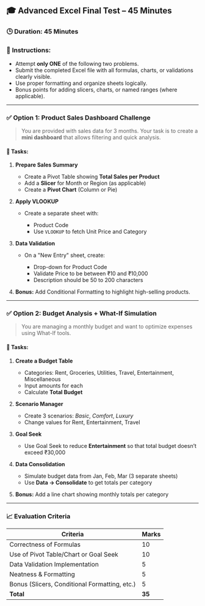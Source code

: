 ## 🎓 **Advanced Excel Final Test – 45 Minutes**

### 🕒 **Duration:** 45 Minutes

### 🎯 **Instructions:**

* Attempt **only ONE** of the following two problems.
* Submit the completed Excel file with all formulas, charts, or validations clearly visible.
* Use proper formatting and organize sheets logically.
* Bonus points for adding slicers, charts, or named ranges (where applicable).

---

### ✅ **Option 1: Product Sales Dashboard Challenge**

> You are provided with sales data for 3 months. Your task is to create a **mini dashboard** that allows filtering and quick analysis.

#### 📂 Tasks:

1. **Prepare Sales Summary**

   * Create a Pivot Table showing **Total Sales per Product**
   * Add a **Slicer** for Month or Region (as applicable)
   * Create a **Pivot Chart** (Column or Pie)

2. **Apply VLOOKUP**

   * Create a separate sheet with:

     * Product Code
     * Use `VLOOKUP` to fetch Unit Price and Category

3. **Data Validation**

   * On a "New Entry" sheet, create:

     * Drop-down for Product Code
     * Validate Price to be between ₹10 and ₹10,000
     * Description should be 50 to 200 characters

4. **Bonus:** Add Conditional Formatting to highlight high-selling products.

---

### ✅ **Option 2: Budget Analysis + What-If Simulation**

> You are managing a monthly budget and want to optimize expenses using What-If tools.

#### 📂 Tasks:

1. **Create a Budget Table**

   * Categories: Rent, Groceries, Utilities, Travel, Entertainment, Miscellaneous
   * Input amounts for each
   * Calculate **Total Budget**

2. **Scenario Manager**

   * Create 3 scenarios: *Basic*, *Comfort*, *Luxury*
   * Change values for Rent, Entertainment, Travel

3. **Goal Seek**

   * Use Goal Seek to reduce **Entertainment** so that total budget doesn’t exceed ₹30,000

4. **Data Consolidation**

   * Simulate budget data from Jan, Feb, Mar (3 separate sheets)
   * Use **Data → Consolidate** to get totals per category

5. **Bonus:** Add a line chart showing monthly totals per category

---

### 📈 **Evaluation Criteria**

| Criteria                                      | Marks  |
| --------------------------------------------- | ------ |
| Correctness of Formulas                       | 10     |
| Use of Pivot Table/Chart or Goal Seek         | 10     |
| Data Validation Implementation                | 5      |
| Neatness & Formatting                         | 5      |
| Bonus (Slicers, Conditional Formatting, etc.) | 5      |
| **Total**                                     | **35** |
